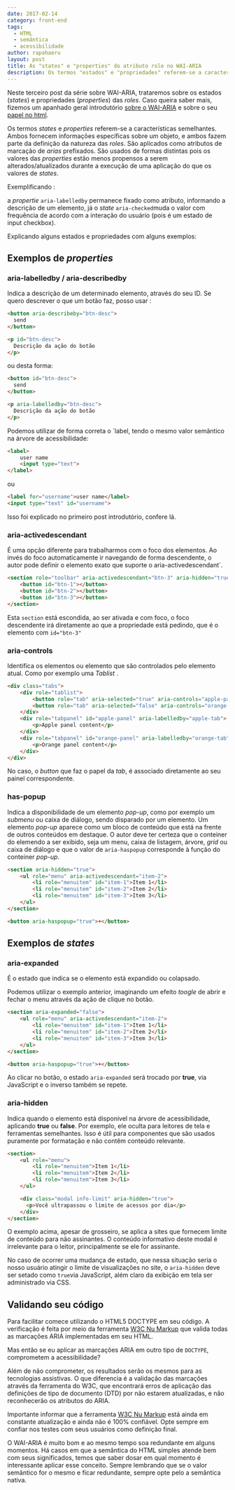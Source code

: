 ```yaml
---
date: 2017-02-14
category: front-end
tags:
  - HTML
  - semântica
  - acessibilidade
author: rapahaeru
layout: post
title: As "states" e "properties" do atributo role no WAI-ARIA
description: Os termos "estados" e "propriedades" referem-se a características semelhantes. Ambos fornecem informações específicas sobre um objeto, e ambos fazem parte da definição da natureza das *roles*. Mas possuem diferenças sutis...
---
```


Neste terceiro post da série sobre WAI-ARIA, trataremos sobre os estados (*states*) e propriedades (*properties*) das *roles*.
Caso queira saber mais, fizemos um apanhado geral introdutório [sobre o WAI-ARIA](http://link.pro.post/1) e sobre o seu [papel no html](http://link.pro.post/2).

Os termos *states* e *properties* referem-se a características semelhantes. Ambos fornecem informações específicas sobre um objeto, e ambos fazem parte da definição da natureza das *roles*. São aplicados como atributos de marcação de *arias* prefixados.
São usados de formas distintas pois os valores das *properties* estão menos propensos a serem alterados/atualizados durante a execução de uma aplicação do que os valores de *states*.

Exemplificando :

a *propertie* `aria-labelledby` permanece fixado como atributo, informando a descrição de um elemento, já o *state* `aria-checked`muda o valor com frequência de acordo com a interação do usuário (pois é um estado de input checkbox).

Explicando alguns estados e propriedades com alguns exemplos:

## Exemplos de *properties*

### aria-labelledby / aria-describedby

Indica a descrição de um determinado elemento, através do seu ID.
Se quero descrever o que um botão faz, posso usar :

```html
<button aria-describeby="btn-desc">
  send
</button>

<p id="btn-desc">
  Descrição da ação do botão
</p>
```
ou desta forma:
```html
<button id="btn-desc">
  send
</button>

<p aria-labelledby="btn-desc">
  Descrição da ação do botão
</p>
```

Podemos utilizar de forma correta o `label, tendo o mesmo valor semântico na árvore de acessibilidade:

```html
<label>
    user name
    <input type="text">
</label>
```
ou

```html
<label for="username">user name</label>
<input type="text" id="username">
```

Isso foi explicado no primeiro post introdutório, confere lá<link para o primeiro post>.

### aria-activedescendant

É uma opção diferente para trabalharmos com o foco dos elementos.
Ao invés do foco automaticamente ir navegando de forma descendente, o autor pode definir o elemento exato que suporte o aria-activedescendant`.

```html
<section role="toolbar" aria-activedescendant="btn-3" aria-hidden="true">
    <button id="btn-1"></button>
    <button id="btn-2"></button>
    <button id="btn-3"></button>
</section>
```
Esta `section` está escondida, ao ser ativada e com foco, o foco descendente irá diretamente ao que a propriedade está pedindo, que é o elemento com `id="btn-3"`


### aria-controls

Identifica os elementos ou elemento que são controlados pelo elemento atual. Como por exemplo uma *Tablist* <link para o role>.

```html
<div class="tabs">
    <div role="tablist">
        <button role="tab" aria-selected="true" aria-controls="apple-panel" id="apple-tab">Apple</button>
        <button role="tab" aria-selected="false" aria-controls="orange-panel" id="orange-tab">Orange</button>
    </div>
    <div role="tabpanel" id="apple-panel" aria-labelledby="apple-tab">
        <p>Apple panel content</p>
    </div>
    <div role="tabpanel" id="orange-panel" aria-labelledby="orange-tab">
        <p>Orange panel content</p>
    </div>
</div>
```
No caso, o *button* que faz o papel da *tab*, é associado diretamente ao seu painel correspondente.


### has-popup

Indica a disponibilidade de um elemento *pop-up*, como por exemplo um *submenu* ou caixa de diálogo, sendo disparado por um elemento.
Um elemento *pop-up* aparece como um bloco de conteúdo que está na frente de outros conteúdos em destaque. O autor deve ter certeza que o conteiner do elemendo a ser exibido, seja um menu, caixa de listagem, árvore, *grid* ou caixa de diálogo e que o valor de `aria-haspopup` corresponde à função do conteiner *pop-up*.

```html
<section aria-hidden="true">
    <ul role="menu" aria-activedescendant="item-2">
        <li role="menuitem" id="item-1">Item 1</li>
        <li role="menuitem" id="item-2">Item 2</li>
        <li role="menuitem" id="item-3">Item 3</li>
    </ul>
</section>

<button aria-haspopup="true">+</button>
```
## Exemplos de *states*

### aria-expanded
É o estado que indica se o elemento está expandido ou colapsado.

Podemos utilizar o exemplo anterior, imaginando um efeito *toogle* de abrir e fechar o menu através da ação de clique no botão.

```html
<section aria-expanded="false">
    <ul role="menu" aria-activedescendant="item-2">
        <li role="menuitem" id="item-1">Item 1</li>
        <li role="menuitem" id="item-2">Item 2</li>
        <li role="menuitem" id="item-3">Item 3</li>
    </ul>
</section>

<button aria-haspopup="true">+</button>
```
Ao clicar no botão, o estado `aria-expanded` será trocado por **true**, via JavaScript e o inverso também se repete.

### aria-hidden
Indica quando o elemento está disponível na árvore de acessibilidade, aplicando **true** ou **false**.
Por exemplo, ele oculta para leitores de tela e ferramentas semelhantes. Isso é útil para componentes que são usados puramente por formatação e não contêm conteúdo relevante.

```html
<section>
    <ul role="menu">
        <li role="menuitem">Item 1</li>
        <li role="menuitem">Item 2</li>
        <li role="menuitem">Item 3</li>
    </ul>

    <div class="modal info-limit" aria-hidden="true">
      <p>Você ultrapassou o limite de acessos por dia</p>
    </div>
</section>
```

O exemplo acima, apesar de grosseiro, se aplica a sites que fornecem limite de conteúdo para não assinantes.
O conteúdo informativo deste modal é irrelevante para o leitor, principalmente se ele for assinante.

No caso de ocorrer uma mudança de estado, que nessa situação seria o nosso usuário atingir o limite de visualizações no site, o `aria-hidden` deve ser setado como `true`via JavaScript, além claro da exibição em tela ser administrado via CSS.


## Validando seu código

Para facilitar comece utilizando o HTML5 DOCTYPE em seu código. A verificação é feita por meio da ferramenta [W3C Nu Markup](http://validator.w3.org/nu/) que valida todas as marcações ARIA implementadas em seu HTML.

Mas então se eu aplicar as marcações ARIA em outro tipo de `DOCTYPE`, comprometem a acessibilidade?

Além de não comprometer, os resultados serão os mesmos para as tecnologias assistivas. O que diferencia é a validação das marcações através da ferramenta do W3C, que encontrará erros de aplicação das definições de tipo de documento (DTD) por não estarem atualizadas, e não reconhecerão os atributos do ARIA.

Importante informar que a ferramenta [W3C Nu Markup](http://validator.w3.org/nu/) está ainda em constante atualização e ainda não é 100% confiável. Opte sempre em confiar nos testes com seus usuários como definição final.

O WAI-ARIA é muito bom e ao mesmo tempo soa redundante em alguns momentos. Há casos em que a semântica do HTML simples atende bem com seus significados, temos que saber dosar em qual momento é interessante aplicar esse conceito. Sempre lembrando que se o valor semântico for o mesmo e ficar redundante, sempre opte pelo a semântica nativa.
